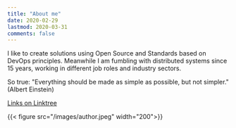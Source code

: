 ```yaml
---
title: "About me"
date: 2020-02-29
lastmod: 2020-03-31
comments: false
---
```


I like to create solutions using Open Source and Standards based on DevOps principles. Meanwhile I am fumbling with distributed systems since 15 years, working in different job roles and industry sectors.

So true: "Everything should be made as simple as possible, but not simpler." (Albert Einstein)

[Links on Linktree](https://linktr.ee/karstenmueller)

{{< figure src="/images/author.jpeg" width="200">}}
